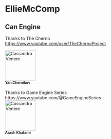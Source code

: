 # EllieMcComp

## Can Engine
Thanks to The Cherno <br />
https://www.youtube.com/user/TheChernoProject <br />
<td align="center"><a href="https://github.com/TheCherno"><img src="https://avatars0.githubusercontent.com/u/1475290?s=400&v=4" width="100px;" alt="Cassandra Venere"/><br /><sub><b>Yan Chernikov</b></sub></a><br /></td>
<br />
Thanks to Game Engine Series <br />
https://www.youtube.com/@GameEngineSeries <br />
<td align="center"><a href="https://github.com/TheGameEngineers"><img src="https://avatars.githubusercontent.com/u/63712899?s=400&v=4" width="100px;" alt="Cassandra Venere"/><br /><sub><b>Arash Khatami</b></sub></a><br /></td>
